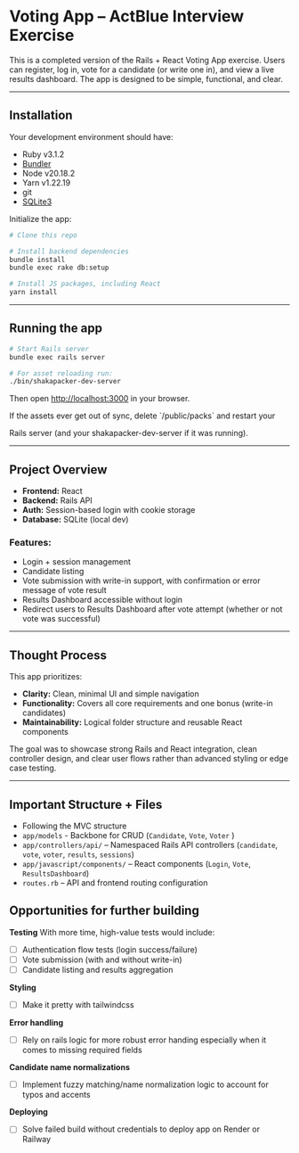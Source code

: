 # Voting App – ActBlue Interview Exercise

This is a completed version of the Rails + React Voting App exercise. Users can register, log in, vote for a candidate (or write one in), and view a live results dashboard. The app is designed to be simple, functional, and clear.

---

## Installation

Your development environment should have:

* Ruby v3.1.2
* [Bundler](https://bundler.io/)
* Node v20.18.2
* Yarn v1.22.19
* git
* [SQLite3](https://www.sqlite.org/)

Initialize the app:

```sh
# Clone this repo

# Install backend dependencies
bundle install
bundle exec rake db:setup

# Install JS packages, including React
yarn install
```

---

## Running the app

```sh
# Start Rails server
bundle exec rails server

# For asset reloading run:
./bin/shakapacker-dev-server
```

Then open [http://localhost:3000](http://localhost:3000) in your browser.

If the assets ever get out of sync, delete \`/public/packs\` and restart your

Rails server (and your shakapacker-dev-server if it was running).

---

## Project Overview

* **Frontend:** React
* **Backend:** Rails API
* **Auth:** Session-based login with cookie storage
* **Database:** SQLite (local dev)

### Features:

* Login + session management
* Candidate listing
* Vote submission with write-in support, with confirmation or error message of vote result
* Results Dashboard accessible without login
* Redirect users to Results Dashboard after vote attempt (whether or not vote was successful)

---

## Thought Process

This app prioritizes:

* **Clarity:** Clean, minimal UI and simple navigation
* **Functionality:** Covers all core requirements and one bonus (write-in candidates)
* **Maintainability:** Logical folder structure and reusable React components

The goal was to showcase strong Rails and React integration, clean controller design, and clear user flows rather than advanced styling or edge case testing.

---

## Important Structure + Files

* Following the MVC structure
* `app/models` - Backbone for CRUD (`Candidate`, `Vote`, `Voter` )
* `app/controllers/api/` – Namespaced Rails API controllers (`candidate`, `vote`, `voter`, `results`, `sessions`)
* `app/javascript/components/` – React components (`Login`, `Vote`, `ResultsDashboard`)
* `routes.rb` – API and frontend routing configuration

## Opportunities for further building

**Testing**
With more time, high-value tests would include:
-   [ ]  Authentication flow tests (login success/failure)
-   [ ]  Vote submission (with and without write-in)
-   [ ]  Candidate listing and results aggregation

**Styling**
-   [ ]  Make it pretty with tailwindcss

**Error handling**
-   [ ]  Rely on rails logic for more robust error handing especially when it comes to missing required fields

**Candidate name normalizations**
-   [ ]  Implement fuzzy matching/name normalization logic to account for typos and accents

**Deploying**
-   [ ]  Solve failed build without credentials to deploy app on Render or Railway

